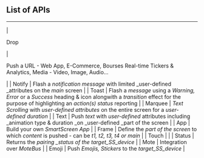 ## List of APIs

---

| <p style="vertical-align:baseline;">Drop</p> | <p style="vertical-align:baseline;">Push a URL - Web App, E-Commerce, Bourses Real-time Tickers & Analytics, Media - Video, Image, Audio...</p> |
| Notify | Flash a _notification message_ with limited _user-defined _attributes on the _main_ screen |
| Toast | Flash a <i>message</i> using a <i>Warning, Error</i> or a <i>Success</i> heading & icon alongwith a <i>transition</i> effect for the purpose of highlighting an <i>action(s) status</i> reporting  |
| Marquee | _Text Scrolling_ with _user-defined attributes_ on the entire  screen for a _user-defined_ _duration_ |
| Text | Push _text_ with _user-defined_ attributes including _animation type & duration _on _user-defined _part of the screen |
| App | Build your own <i>SmartScreen App</i> |
| Frame | Define the _part of the screen_ to which _content_ is pushed - can be _t1, t2, t3, t4 or main_ |
| Touch |  |
| Status | Returns the _pairing \_status _of the_ target\_SS\_device_ |
| Mote | Integration over _MoteBus_ |
| Emoji | Push _Emojis, Stickers_ to the _target\_SS\_device_ |



